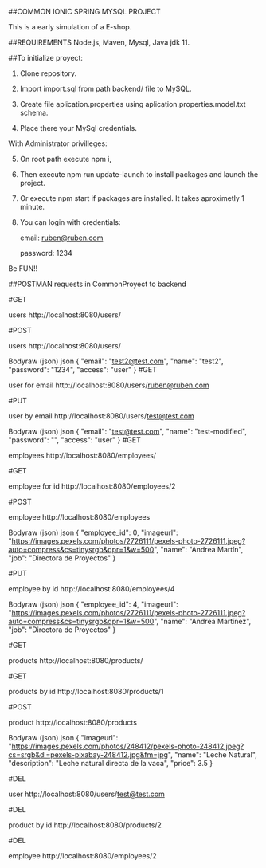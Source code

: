##COMMON IONIC SPRING MYSQL PROJECT

This is a early simulation of a E-shop.

##REQUIREMENTS
Node.js,
Maven,
Mysql,
Java jdk 11.

##To initialize proyect:

1. Clone repository.

2. Import import.sql from path backend/ file to MySQL.

3. Create file aplication.properties using aplication.properties.model.txt schema.

4. Place there your MySql credentials.

With Administrator privilleges:

5. On root path execute npm i,

6. Then execute npm run update-launch to install packages and launch the project.

7. Or execute npm start if packages are installed. It takes aproximetly 1 minute.

8. You can login with credentials:

    email: ruben@ruben.com

    password: 1234

Be FUN!!




##POSTMAN requests in CommonProyect to backend

#GET

users
http://localhost:8080/users/

#POST

users
http://localhost:8080/users/

Bodyraw (json)
json
{
  "email": "test2@test.com",
  "name": "test2",
  "password": "1234",
  "access": "user"
}
#GET

user for email
http://localhost:8080/users/ruben@ruben.com

#PUT

user by email
http://localhost:8080/users/test@test.com

Bodyraw (json)
json
{
  "email": "test@test.com",
  "name": "test-modified",
  "password": "",
  "access": "user"
}
#GET

employees
http://localhost:8080/employees/


#GET

employee for id
http://localhost:8080/employees/2


#POST

employee
http://localhost:8080/employees

Bodyraw (json)
json
{
  "employee_id": 0,
  "imageurl": "https://images.pexels.com/photos/2726111/pexels-photo-2726111.jpeg?auto=compress&cs=tinysrgb&dpr=1&w=500",
  "name": "Andrea Martín",
  "job": "Directora de Proyectos"
}

#PUT

employee by id
http://localhost:8080/employees/4

Bodyraw (json)
json
{
  "employee_id": 4,
  "imageurl": "https://images.pexels.com/photos/2726111/pexels-photo-2726111.jpeg?auto=compress&cs=tinysrgb&dpr=1&w=500",
  "name": "Andrea Martínez",
  "job": "Directora de Proyectos"
}

#GET

products
http://localhost:8080/products/

#GET

products by id
http://localhost:8080/products/1

#POST

product
http://localhost:8080/products

Bodyraw (json)
json
{
  "imageurl": "https://images.pexels.com/photos/248412/pexels-photo-248412.jpeg?cs=srgb&dl=pexels-pixabay-248412.jpg&fm=jpg",
  "name": "Leche Natural",
  "description": "Leche natural directa de la vaca",
  "price": 3.5
}

#DEL

user
http://localhost:8080/users/test@test.com

#DEL

product by id
http://localhost:8080/products/2

#DEL

employee
http://localhost:8080/employees/2
